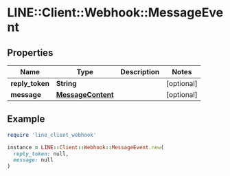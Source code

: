 # LINE::Client::Webhook::MessageEvent

## Properties

| Name | Type | Description | Notes |
| ---- | ---- | ----------- | ----- |
| **reply_token** | **String** |  | [optional] |
| **message** | [**MessageContent**](MessageContent.md) |  | [optional] |

## Example

```ruby
require 'line_client_webhook'

instance = LINE::Client::Webhook::MessageEvent.new(
  reply_token: null,
  message: null
)
```

